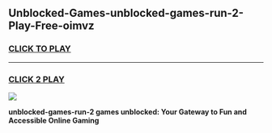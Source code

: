 
## Unblocked-Games-unblocked-games-run-2-Play-Free-oimvz
<h3>
<a href="https://premium76.site?title=unblocked-games-run-2&ref=20A">CLICK TO PLAY</a></h3>
<hr>

<h3>
<a href="https://premium76.site?title=unblocked-games-run-2&ref=20A">CLICK 2 PLAY</a>
  
</h3>

<a href="https://premium76.site?title=unblocked-games-run-2&ref=20A"><img src="https://clearcache.store/games.png"></a>


**unblocked-games-run-2 games unblocked: Your Gateway to Fun and Accessible Online Gaming**
